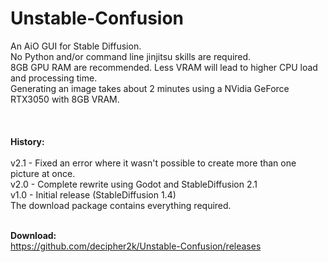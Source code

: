 # Unstable-Confusion
An AiO GUI for Stable Diffusion. <br>
No Python and/or command line jinjitsu skills are required.<br>
8GB GPU RAM are recommended. Less VRAM will lead to higher CPU load and processing time.<br>
Generating an image takes about 2 minutes using a NVidia GeForce RTX3050 with 8GB VRAM.<br><br>
<br><br>
<b>History:</b><br>
<br>
v2.1 - Fixed an error where it wasn't possible to create more than one picture at once.<br>
v2.0 - Complete rewrite using Godot and StableDiffusion 2.1<br>
v1.0 - Initial release (StableDiffusion 1.4)<br>
The download package contains everything required.<br><br>

<b>Download:</b><br>
https://github.com/decipher2k/Unstable-Confusion/releases
